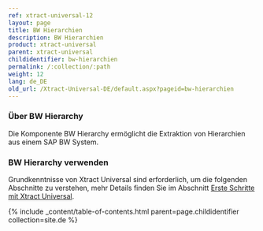 ```yaml
---
ref: xtract-universal-12
layout: page
title: BW Hierarchien
description: BW Hierarchien
product: xtract-universal
parent: xtract-universal
childidentifier: bw-hierarchien
permalink: /:collection/:path
weight: 12
lang: de_DE
old_url: /Xtract-Universal-DE/default.aspx?pageid=bw-hierarchien
---
```

### Über BW Hierarchy
Die Komponente BW Hierarchy ermöglicht die Extraktion von Hierarchien aus einem SAP BW System.

### BW Hierarchy verwenden
Grundkenntnisse von Xtract Universal sind erforderlich, um die folgenden Abschnitte zu verstehen, mehr Details finden Sie im Abschnitt
 [Erste Schritte mit Xtract Universal](../erste-schritte).

{% include _content/table-of-contents.html parent=page.childidentifier collection=site.de %}
